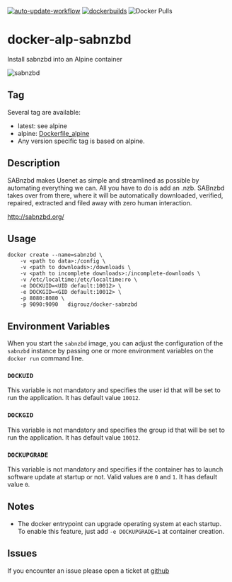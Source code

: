 [![auto-update-workflow](https://github.com/digrouz/docker-sabnzbd/actions/workflows/auto-update.yml/badge.svg)](https://github.com/digrouz/docker-sabnzbd/actions/workflows/auto-update.yml)
[![dockerbuilds](https://github.com/digrouz/docker-sabnzbd/actions/workflows/dockerhub.yml/badge.svg)](https://github.com/digrouz/docker-sabnzbd/actions/workflows/dockerhub.yml)
![Docker Pulls](https://img.shields.io/docker/pulls/digrouz/sabnzbd)

# docker-alp-sabnzbd

Install sabnzbd into an Alpine container

![sabnzbd](https://avatars1.githubusercontent.com/u/960698?v=3&s=200)

## Tag
Several tag are available:
* latest: see alpine
* alpine: [Dockerfile_alpine](https://github.com/digrouz/docker-sabnzbd/blob/master/Dockerfile_alpine)
* Any version specific tag is based on alpine.

## Description
SABnzbd makes Usenet as simple and streamlined as possible by automating everything we can. All you have to do is add an .nzb. SABnzbd takes over from there, where it will be automatically downloaded, verified, repaired, extracted and filed away with zero human interaction.

http://sabnzbd.org/

## Usage
    docker create --name=sabnzbd \
        -v <path to data>:/config \
        -v <path to downloads>:/downloads \
        -v <path to incomplete downloads>:/incomplete-downloads \
        -v /etc/localtime:/etc/localtime:ro \
        -e DOCKUID=<UID default:10012> \
        -e DOCKGID=<GID default:10012> \
        -p 8080:8080 \
        -p 9090:9090   digrouz/docker-sabnzbd
        
## Environment Variables

When you start the `sabnzbd` image, you can adjust the configuration of the `sabnzbd` instance by passing one or more environment variables on the `docker run` command line.

### `DOCKUID`

This variable is not mandatory and specifies the user id that will be set to run the application. It has default value `10012`.

### `DOCKGID`

This variable is not mandatory and specifies the group id that will be set to run the application. It has default value `10012`.

### `DOCKUPGRADE`

This variable is not mandatory and specifies if the container has to launch software update at startup or not. Valid values are `0` and `1`. It has default value `0`.

## Notes

* The docker entrypoint can upgrade operating system at each startup. To enable this feature, just add `-e DOCKUPGRADE=1` at container creation.

## Issues

If you encounter an issue please open a ticket at [github](https://github.com/digrouz/docker-sabnzbd/issues)


